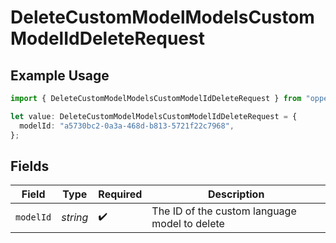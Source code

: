 # DeleteCustomModelModelsCustomModelIdDeleteRequest

## Example Usage

```typescript
import { DeleteCustomModelModelsCustomModelIdDeleteRequest } from "opperai/models/operations";

let value: DeleteCustomModelModelsCustomModelIdDeleteRequest = {
  modelId: "a5730bc2-0a3a-468d-b813-5721f22c7968",
};
```

## Fields

| Field                                         | Type                                          | Required                                      | Description                                   |
| --------------------------------------------- | --------------------------------------------- | --------------------------------------------- | --------------------------------------------- |
| `modelId`                                     | *string*                                      | :heavy_check_mark:                            | The ID of the custom language model to delete |